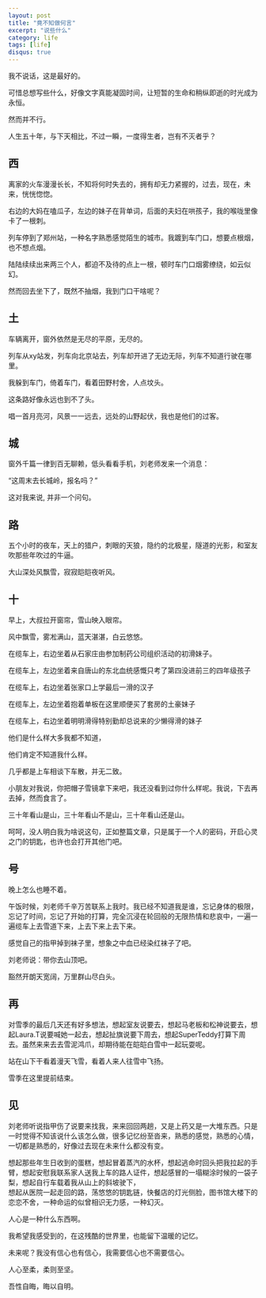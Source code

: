 ```yaml
---
layout: post
title: "竟不知做何言"
excerpt: "说些什么"
category: life
tags: [life]
disqus: true
---
```


我不说话，这是最好的。

可惜总想写些什么，好像文字真能凝固时间，让短暂的生命和稍纵即逝的时光成为永恒。

然而并不行。

人生五十年，与下天相比，不过一瞬，一度得生者，岂有不灭者乎？

## 西

离家的火车漫漫长长，不知将何时失去的，拥有却无力紧握的，过去，现在，未来，恍恍惚惚。

右边的大妈在嗑瓜子，左边的妹子在背单词，后面的夫妇在哄孩子，我的喉咙里像卡了一根刺。

列车停到了郑州站，一种名字熟悉感觉陌生的城市。我踱到车门口，想要点根烟，也不想点烟。

陆陆续续出来两三个人，都迫不及待的点上一根，顿时车门口烟雾缭绕，如云似幻。

然而回去坐下了，既然不抽烟，我到门口干啥呢？

## 土

车辆离开，窗外依然是无尽的平原，无尽的。

列车从xy站发，列车向北京站去，列车却开进了无边无际，列车不知道行驶在哪里。

我躲到车门，倚着车门，看着田野村舍，人点坟头。

这条路好像永远也到不了头。

唱一首月亮河，风景一一远去，远处的山野起伏，我也是他们的过客。

## 城

窗外千篇一律到百无聊赖，低头看看手机，刘老师发来一个消息：

“这周末去长城岭，报名吗？”

这对我来说, 并非一个问句。

## 路

五个小时的夜车，天上的猎户，刺眼的天狼，隐约的北极星，隧道的光影，和室友吹那些年吹过的牛逼。

大山深处风飘雪，寂寂皑皑夜听风。

## 十

早上，大叔拉开窗帘，雪山映入眼帘。

风中飘雪，雾凇满山，蓝天湛湛，白云悠悠。

在缆车上，右边坐着从石家庄由参加制药公司组织活动的初滑妹子。

在缆车上，左边坐着来自唐山的东北血统感慨只考了第四没进前三的四年级孩子

在缆车上，右边坐着张家口上学最后一滑的汉子

在缆车上，左边坐着抱着单板在这里顺便买了套房的土豪妹子

在缆车上，右边坐着明明滑得特别勤却总说来的少懒得滑的妹子

他们是什么样大多我都不知道，

他们肯定不知道我什么样。

几乎都是上车相谈下车散，并无二致。

小朋友对我说，你把帽子雪镜拿下来吧，我还没看到过你什么样呢。我说，下去再去掉，然而食言了。

三十年看山是山，三十年看山不是山，三十年看山还是山。

呵呵，没人明白我为啥说这句，正如整篇文章，只是属于一个人的密码，开启心灵之门的钥匙，也许也会打开其他门吧。

## 号

晚上怎么也睡不着。

午饭时候，刘老师千辛万苦联系上我时。我已经不知道我是谁，忘记身体的极限，忘记了时间，忘记了开始的打算，完全沉浸在轮回般的无限热情和悲哀中，一遍一遍缆车上去雪道下来，上去下来上去下来。

感觉自己的指甲掉到袜子里，想象之中血已经染红袜子了吧。

刘老师说：带你去山顶吧。

豁然开朗天宽阔，万里群山尽白头。

## 再

对雪季的最后几天还有好多想法，想起室友说要去，想起马老板和松神说要去，想起Laura.T说要喊她一起去，想起扯旗说要下周去，想起SuperTeddy打算下周去。虽然来来去去雪泥鸿爪，却期待能在皑皑白雪中一起玩耍呢。

站在山下干看着漫天飞雪，看着人来人往雪中飞扬。

雪季在这里提前结束。

## 见

刘老师听说指甲伤了说要来找我，来来回回两趟，又是上药又是一大堆东西。只是一时觉得不知该说什么该怎么做，很多记忆纷至沓来，熟悉的感觉，熟悉的心情，一切都是熟悉的，好像过去现在未来什么都没有变。

想起那些年生日收到的蛋糕，想起冒着蒸汽的水杯，想起逃命时回头把我拉起的手臂，想起安慰我联系家人送我上车的路人证件，想起感冒的一塌糊涂时候的一袋子梨，想起自行车载着我从山上的斜坡驶下，  
想起从医院一起走回的路，荡悠悠的钥匙链，快餐店的灯光侧脸，图书馆大楼下的恋恋不舍，一种命运的似曾相识无力感，一种幻灭。

人心是一种什么东西啊。

我希望我感受到的，在这残酷的世界里，也能留下温暖的记忆。

未来呢？我没有信心也有信心，我需要信心也不需要信心。

人心至柔，柔则至坚。

吾性自晦，晦以自明。
